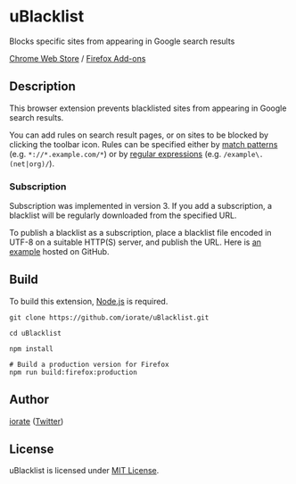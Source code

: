 # uBlacklist
Blocks specific sites from appearing in Google search results

[Chrome Web Store](https://chrome.google.com/webstore/detail/ublacklist/pncfbmialoiaghdehhbnbhkkgmjanfhe) / [Firefox Add-ons](https://addons.mozilla.org/en-US/firefox/addon/ublacklist/)

## Description
This browser extension prevents blacklisted sites from appearing in Google search results.

You can add rules on search result pages, or on sites to be blocked by clicking the toolbar icon. Rules can be specified either by [match patterns](https://developer.mozilla.org/en-US/docs/Mozilla/Add-ons/WebExtensions/Match_patterns) (e.g. `*://*.example.com/*`) or by [regular expressions](https://developer.mozilla.org/en-US/docs/Web/JavaScript/Guide/Regular_Expressions) (e.g. `/example\.(net|org)/`).

### Subscription
Subscription was implemented in version 3. If you add a subscription, a blacklist will be regularly downloaded from the specified URL.

To publish a blacklist as a subscription, place a blacklist file encoded in UTF-8 on a suitable HTTP(S) server, and publish the URL. Here is [an example](https://raw.githubusercontent.com/iorate/uBlacklist/master/Example.uBlacklist.txt) hosted on GitHub.

## Build
To build this extension, [Node.js](https://nodejs.org/en/) is required.

```shell
git clone https://github.com/iorate/uBlacklist.git

cd uBlacklist

npm install

# Build a production version for Firefox
npm run build:firefox:production
```

## Author
[iorate](https://github.com/iorate) ([Twitter](https://twitter.com/iorate))

## License
uBlacklist is licensed under [MIT License](LICENSE.txt).
